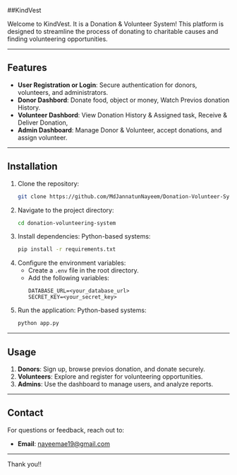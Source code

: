 ##KindVest

Welcome to KindVest. It is a Donation & Volunteer System! This platform is designed to streamline 
the process of donating to charitable causes and finding volunteering opportunities. 

---

## Features

- **User Registration or Login**: Secure authentication for donors, volunteers, and administrators.
- **Donor Dashbord**: Donate food, object or money, Watch Previos donation History.
- **Volunteer Dashbord**: View Donation History & Assigned task, Receive & Deliver Donation, 
- **Admin Dashboard**: Manage Donor & Volunteer, accept donations, and assign volunteer.

---

## Installation

1. Clone the repository:
   ```bash
   git clone https://github.com/MdJannatunNayeem/Donation-Volunteer-System
   ```
2. Navigate to the project directory:
   ```bash
   cd donation-volunteering-system
   ```
3. Install dependencies:
   Python-based systems:
   ```bash
   pip install -r requirements.txt
   ```
6. Configure the environment variables:
   - Create a `.env` file in the root directory.
   - Add the following variables:
     ```env
     DATABASE_URL=<your_database_url>
     SECRET_KEY=<your_secret_key>
     ```
7. Run the application:
   Python-based systems:
   ```bash
   python app.py
   ```

---

## Usage

1. **Donors**: Sign up, browse previos donation, and donate securely.
2. **Volunteers**: Explore and register for volunteering opportunities.
3. **Admins**: Use the dashboard to manage users, and analyze reports.

---

## Contact

For questions or feedback, reach out to:
- **Email**: nayeemae19@gmail.com

---

Thank you!!


